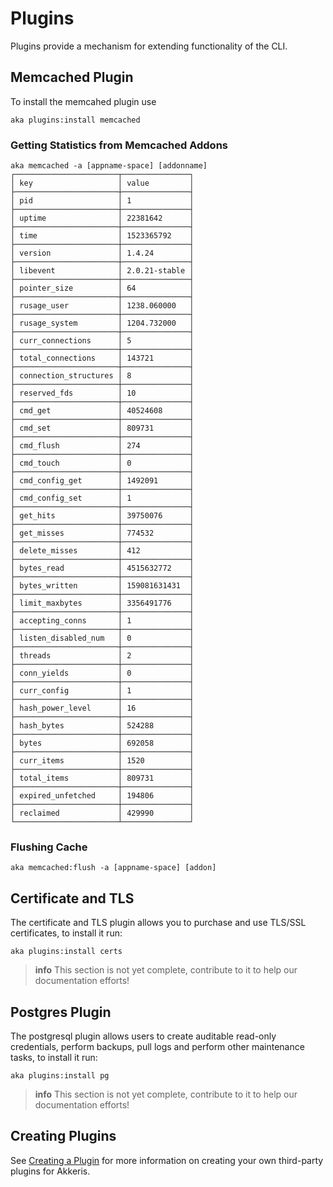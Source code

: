 # Plugins

Plugins provide a mechanism for extending functionality of the CLI.

## Memcached Plugin

To install the memcahed plugin use

```shell
aka plugins:install memcached
```

### Getting Statistics from Memcached Addons

```shell
aka memcached -a [appname-space] [addonname]
┌───────────────────────┬───────────────┐
│ key                   │ value         │
├───────────────────────┼───────────────┤
│ pid                   │ 1             │
├───────────────────────┼───────────────┤
│ uptime                │ 22381642      │
├───────────────────────┼───────────────┤
│ time                  │ 1523365792    │
├───────────────────────┼───────────────┤
│ version               │ 1.4.24        │
├───────────────────────┼───────────────┤
│ libevent              │ 2.0.21-stable │
├───────────────────────┼───────────────┤
│ pointer_size          │ 64            │
├───────────────────────┼───────────────┤
│ rusage_user           │ 1238.060000   │
├───────────────────────┼───────────────┤
│ rusage_system         │ 1204.732000   │
├───────────────────────┼───────────────┤
│ curr_connections      │ 5             │
├───────────────────────┼───────────────┤
│ total_connections     │ 143721        │
├───────────────────────┼───────────────┤
│ connection_structures │ 8             │
├───────────────────────┼───────────────┤
│ reserved_fds          │ 10            │
├───────────────────────┼───────────────┤
│ cmd_get               │ 40524608      │
├───────────────────────┼───────────────┤
│ cmd_set               │ 809731        │
├───────────────────────┼───────────────┤
│ cmd_flush             │ 274           │
├───────────────────────┼───────────────┤
│ cmd_touch             │ 0             │
├───────────────────────┼───────────────┤
│ cmd_config_get        │ 1492091       │
├───────────────────────┼───────────────┤
│ cmd_config_set        │ 1             │
├───────────────────────┼───────────────┤
│ get_hits              │ 39750076      │
├───────────────────────┼───────────────┤
│ get_misses            │ 774532        │
├───────────────────────┼───────────────┤
│ delete_misses         │ 412           │
├───────────────────────┼───────────────┤
│ bytes_read            │ 4515632772    │
├───────────────────────┼───────────────┤
│ bytes_written         │ 159081631431  │
├───────────────────────┼───────────────┤
│ limit_maxbytes        │ 3356491776    │
├───────────────────────┼───────────────┤
│ accepting_conns       │ 1             │
├───────────────────────┼───────────────┤
│ listen_disabled_num   │ 0             │
├───────────────────────┼───────────────┤
│ threads               │ 2             │
├───────────────────────┼───────────────┤
│ conn_yields           │ 0             │
├───────────────────────┼───────────────┤
│ curr_config           │ 1             │
├───────────────────────┼───────────────┤
│ hash_power_level      │ 16            │
├───────────────────────┼───────────────┤
│ hash_bytes            │ 524288        │
├───────────────────────┼───────────────┤
│ bytes                 │ 692058        │
├───────────────────────┼───────────────┤
│ curr_items            │ 1520          │
├───────────────────────┼───────────────┤
│ total_items           │ 809731        │
├───────────────────────┼───────────────┤
│ expired_unfetched     │ 194806        │
├───────────────────────┼───────────────┤
│ reclaimed             │ 429990        │
└───────────────────────┴───────────────┘
```

### Flushing Cache

```shell
aka memcached:flush -a [appname-space] [addon]
```

## Certificate and TLS 

The certificate and TLS plugin allows you to purchase and use TLS/SSL certificates, to install it run:

```shell
aka plugins:install certs
```

>**info**
> This section is not yet complete, contribute to it to help our documentation efforts!

## Postgres Plugin 

The postgresql plugin allows users to create auditable read-only credentials, perform backups, pull logs and perform other maintenance tasks, to install it run:

```shell
aka plugins:install pg
```

>**info**
> This section is not yet complete, contribute to it to help our documentation efforts!

## Creating Plugins

See [Creating a Plugin](/extending-akkeris/creating-plugins.md) for more information on creating your own third-party plugins for Akkeris.
